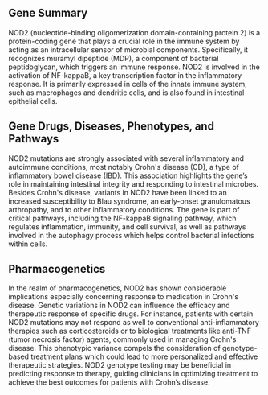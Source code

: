 ## Gene Summary
NOD2 (nucleotide-binding oligomerization domain-containing protein 2) is a protein-coding gene that plays a crucial role in the immune system by acting as an intracellular sensor of microbial components. Specifically, it recognizes muramyl dipeptide (MDP), a component of bacterial peptidoglycan, which triggers an immune response. NOD2 is involved in the activation of NF-kappaB, a key transcription factor in the inflammatory response. It is primarily expressed in cells of the innate immune system, such as macrophages and dendritic cells, and is also found in intestinal epithelial cells.

## Gene Drugs, Diseases, Phenotypes, and Pathways
NOD2 mutations are strongly associated with several inflammatory and autoimmune conditions, most notably Crohn's disease (CD), a type of inflammatory bowel disease (IBD). This association highlights the gene’s role in maintaining intestinal integrity and responding to intestinal microbes. Besides Crohn's disease, variants in NOD2 have been linked to an increased susceptibility to Blau syndrome, an early-onset granulomatous arthropathy, and to other inflammatory conditions. The gene is part of critical pathways, including the NF-kappaB signaling pathway, which regulates inflammation, immunity, and cell survival, as well as pathways involved in the autophagy process which helps control bacterial infections within cells.

## Pharmacogenetics
In the realm of pharmacogenetics, NOD2 has shown considerable implications especially concerning response to medication in Crohn's disease. Genetic variations in NOD2 can influence the efficacy and therapeutic response of specific drugs. For instance, patients with certain NOD2 mutations may not respond as well to conventional anti-inflammatory therapies such as corticosteroids or to biological treatments like anti-TNF (tumor necrosis factor) agents, commonly used in managing Crohn's disease. This phenotypic variance compels the consideration of genotype-based treatment plans which could lead to more personalized and effective therapeutic strategies. NOD2 genotype testing may be beneficial in predicting response to therapy, guiding clinicians in optimizing treatment to achieve the best outcomes for patients with Crohn’s disease.